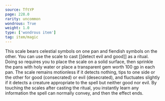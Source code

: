 ```yaml
---
source: TftYP
page: 228.0
rarity: uncommon
wondrous: True
weight: 1.0
type: ['wondrous item']
tag: item/magic
---
```


This scale bears celestial symbols on one pan and fiendish symbols on the other. You can use the scale to cast [[detect evil and good]] as a ritual. Doing so requires you to place the scale on a solid surface, then sprinkle the pans with holy water or place a transparent gem worth 100 gp in each pan. The scale remains motionless if it detects nothing, tips to one side or the other for good (consecrated) or evil (desecrated), and fluctuates slightly if it detects a creature appropriate to the spell but neither good nor evil. By touching the scales after casting the ritual, you instantly learn any information the spell can normally convey, and then the effect ends.


